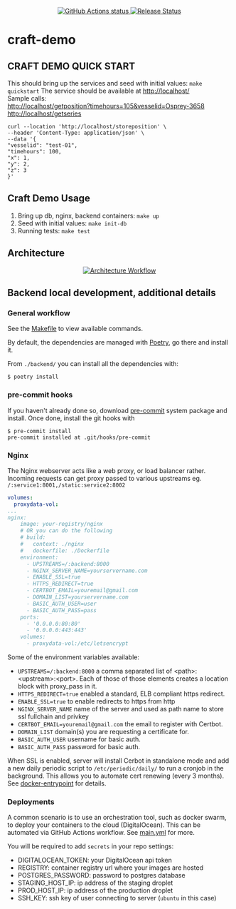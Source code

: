 <p align="center">
    <a href="https://github.com/AmalMattyAntony/craft-demo/actions">
        <img alt="GitHub Actions status" src="https://github.com/AmalMattyAntony/craft-demo/actions/workflows/main.yml/badge.svg">
    </a>
    <a href="https://github.com/AmalMattyAntony/craft-demo/releases"><img alt="Release Status" src="https://img.shields.io/github/v/release/AmalMattyAntony/craft-demo"></a>
</p>


# craft-demo

## CRAFT DEMO QUICK START

This should bring up the services and seed with initial values:
`make quickstart`
The service should be available at <http://localhost/>
\
Sample calls: \
<http://localhost/getposition?timehours=105&vesselid=Osprey-3658> \
<http://localhost/getseries>

```
curl --location 'http://localhost/storeposition' \
--header 'Content-Type: application/json' \
--data '{
"vesselid": "test-01",
"timehours": 100,
"x": 1,
"y": 2,
"z": 3
}'
```

## Craft Demo Usage

1. Bring up db, nginx, backend containers:
`make up`
2. Seed with initial values:
`make init-db`
3. Running tests:
`make test`

## Architecture
<p align="center">
    <a href="#">
        <img alt="Architecture Workflow" src="https://i.imgur.com/8TEpVZk.png">
    </a>
</p>

## Backend local development, additional details

### General workflow
See the [Makefile](/Makefile) to view available commands.

By default, the dependencies are managed with [Poetry](https://python-poetry.org/), go there and install it.

From `./backend/` you can install all the dependencies with:

```console
$ poetry install
```

### pre-commit hooks
If you haven't already done so, download [pre-commit](https://pre-commit.com/) system package and install. Once done, install the git hooks with
```console
$ pre-commit install
pre-commit installed at .git/hooks/pre-commit
```

### Nginx
The Nginx webserver acts like a web proxy, or load balancer rather. Incoming requests can get proxy passed to various upstreams eg. `/:service1:8001,/static:service2:8002`

```yml
volumes:
  proxydata-vol:
...
nginx:
    image: your-registry/nginx
    # OR you can do the following
    # build:
    #   context: ./nginx
    #   dockerfile: ./Dockerfile
    environment:
      - UPSTREAMS=/:backend:8000
      - NGINX_SERVER_NAME=yourservername.com
      - ENABLE_SSL=true
      - HTTPS_REDIRECT=true
      - CERTBOT_EMAIL=youremail@gmail.com
      - DOMAIN_LIST=yourservername.com
      - BASIC_AUTH_USER=user
      - BASIC_AUTH_PASS=pass
    ports:
      - '0.0.0.0:80:80'
      - '0.0.0.0:443:443'
    volumes:
      - proxydata-vol:/etc/letsencrypt
```

Some of the environment variables available:
- `UPSTREAMS=/:backend:8000` a comma separated list of \<path\>:\<upstream\>:\<port\>.  Each of those of those elements creates a location block with proxy_pass in it.
- `HTTPS_REDIRECT=true` enabled a standard, ELB compliant https redirect.
- `ENABLE_SSL=true` to enable redirects to https from http
- `NGINX_SERVER_NAME` name of the server and used as path name to store ssl fullchain and privkey
- `CERTBOT_EMAIL=youremail@gmail.com` the email to register with Certbot.
- `DOMAIN_LIST` domain(s) you are requesting a certificate for.
- `BASIC_AUTH_USER` username for basic auth.
- `BASIC_AUTH_PASS` password for basic auth.

When SSL is enabled, server will install Cerbot in standalone mode and add a new daily periodic script to `/etc/periodic/daily/` to run a cronjob in the background. This allows you to automate cert renewing (every 3 months). See [docker-entrypoint](nginx/docker-entrypoint.sh) for details.
### Deployments
A common scenario is to use an orchestration tool, such as docker swarm, to deploy your containers to the cloud (DigitalOcean). This can be automated via GitHub Actions workflow. See [main.yml](/.github/workflows/main.yml) for more.

You will be required to add `secrets` in your repo settings:
- DIGITALOCEAN_TOKEN: your DigitalOcean api token
- REGISTRY: container registry url where your images are hosted
- POSTGRES_PASSWORD: password to postgres database
- STAGING_HOST_IP: ip address of the staging droplet
- PROD_HOST_IP: ip address of the production droplet
- SSH_KEY: ssh key of user connecting to server (`ubuntu` in this case)
